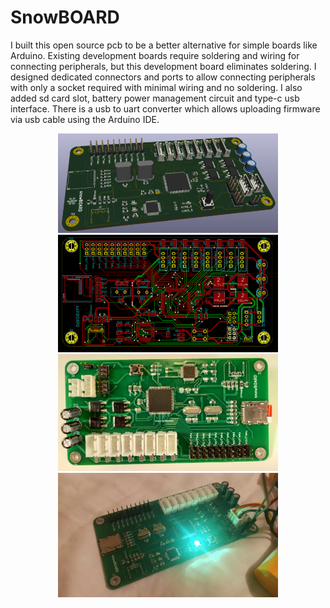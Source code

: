 # SnowBOARD

I built this open source pcb to be a better alternative for simple boards like Arduino. Existing development boards require soldering and wiring for connecting peripherals, but this development board eliminates soldering. I designed dedicated connectors and ports to allow connecting peripherals with only a socket required with minimal wiring and no soldering. I also added sd card slot, battery power management circuit and type-c usb interface. There is a usb to uart converter which allows uploading firmware via usb cable using the Arduino IDE.


<p align="center">
    <img src="snowboardA.webp" width="70%" height="50%">
    <img src="snowBoardB.webp" width="70%" height="50%">
    <img src="snowBoardC.webp" width="70%" height="50%">
    <img src="snowBoardD.webp" width="70%" height="50%">
</p>

